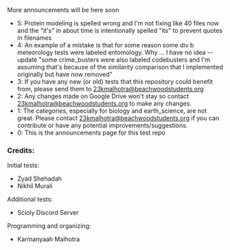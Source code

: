 More announcements will be here soon  
* 5: Protein modeling is spelled wrong and I'm not fixing like 40 files now and the "it's" in about time is intentionally spelled "its" to prevent quotes in filenames
* 4: An example of a mistake is that for some reason some div b meteorology tests were labeled entomology. Why ... I have no idea --update "some crime_busters were also labeled codebusters and I'm assuming that's because of the similarity comparison that I implemented originally but have now removed"
* 3: If you have any new (or old) tests that this repository could benefit from, please send them to 23kmalhotra@beachwoodstudents.org
* 2: Any changes made on Google Drive won't stay so contact 23kmalhotra@beachwoodstudents.org to make any changes.
* 1: The categories, especially for biology and earth_science, are not great. Please contact 23kmalhotra@beachwoodstudents.org if you can contribute or have any potential improvements/suggestions.
* 0: This is the announcements page for this test repo





### Credits:
Initial tests:  
  * Zyad Shehadah  
  * Nikhil Murali
  
Additional tests:
  * Scioly Discord Server

Programming and organizing:
   * Karmanyaah Malhotra
        
    

